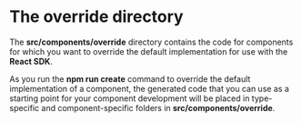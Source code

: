 # The **override** directory

The **src/components/override** directory contains the code for components for which you want to override the default implementation for use with the **React SDK**.

As you run the **npm run  create** command to override the default implementation of a component, the generated code that you can use as a starting point for your component development will be placed in type-specific and component-specific folders in **src/components/override**.
